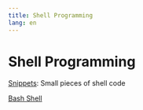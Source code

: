 ```yaml
---
title: Shell Programming
lang: en 
---
```


# Shell Programming

[Snippets](Snippets.md): Small pieces of shell code

[Bash Shell](Bash_Shell.md)
